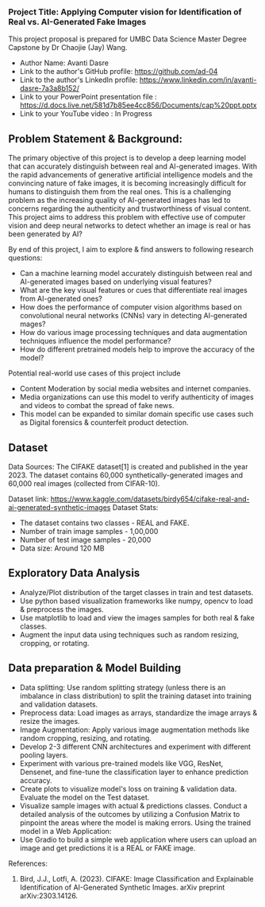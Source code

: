 ### Project Title: Applying Computer vision for Identification of Real vs. AI-Generated Fake Images 

This project proposal is prepared for UMBC Data Science Master Degree Capstone by Dr Chaojie (Jay) Wang.

- Author Name: Avanti Dasre
- Link to the author's GitHub profile: https://github.com/ad-04
- Link to the author's LinkedIn profile: https://www.linkedin.com/in/avanti-dasre-7a3a8b152/
- Link to your PowerPoint presentation file : https://d.docs.live.net/581d7b85ee4cc856/Documents/cap%20ppt.pptx
- Link to your YouTube video : In Progress

## Problem Statement & Background:
The primary objective of this project is to develop a deep learning model that can accurately distinguish between real and AI-generated images. With the rapid advancements of generative artificial intelligence models and the convincing nature of fake images, it is becoming increasingly difficult for humans to distinguish them from the real ones. This is a challenging problem as the increasing quality of AI-generated images has led to concerns regarding the authenticity and trustworthiness of visual content. This project aims to address this problem with effective use of computer vision and deep neural networks to detect whether an image is real or has been generated by AI?

By end of this project, I aim to explore & find answers to following research questions:
-	Can a machine learning model accurately distinguish between real and AI-generated images based on underlying visual features?
-	What are the key visual features or cues that differentiate real images from AI-generated ones?
-	How does the performance of computer vision algorithms based on convolutional neural networks (CNNs) vary in detecting AI-generated mages?
-	How do various image processing techniques and data augmentation techniques influence the model performance?
-	How do different pretrained models help to improve the accuracy of the model?

Potential real-world use cases of this project include
-	Content Moderation by social media websites and internet companies.
-	Media organizations can use this model to verify authenticity of images and videos to combat the spread of fake news.
-	This model can be expanded to similar domain specific use cases such as Digital forensics & counterfeit product detection.


## Dataset

Data Sources: The CIFAKE dataset[1] is created and published in the year 2023. The dataset contains 60,000 synthetically-generated images and 60,000 real images (collected from CIFAR-10). 

Dataset link: https://www.kaggle.com/datasets/birdy654/cifake-real-and-ai-generated-synthetic-images
Dataset Stats: 
-	The dataset contains two classes - REAL and FAKE.
-	Number of train image samples - 1,00,000
-	Number of test image samples - 20,000
-	Data size: Around 120 MB

## Exploratory Data Analysis
-	Analyze/Plot distribution of the target classes in train and test datasets.
-	Use python based visualization frameworks like numpy, opencv to load & preprocess the images.
-	Use matplotlib to load and view the images samples for both real & fake classes. 
-	Augment the input data using techniques such as random resizing, cropping, or rotating.


## Data preparation & Model Building
-	Data splitting: Use random splitting strategy (unless there is an imbalance in class distribution) to split the training dataset into training and validation datasets.
-	Preprocess data: Load images as arrays, standardize the image arrays & resize the images.
-	Image Augmentation: Apply various image augmentation methods like random cropping, resizing, and rotating.
-	Develop 2-3 different CNN architectures and experiment with different pooling layers.
-	Experiment with various pre-trained models like VGG, ResNet, Densenet, and fine-tune the classification layer to enhance prediction accuracy.
-	Create plots to visualize model's loss on training & validation data. Evaluate the model on the Test dataset.
-	Visualize sample images with actual & predictions classes. Conduct a detailed analysis of the outcomes by utilizing a Confusion Matrix to pinpoint the areas where the model is making errors.
Using the trained model in a Web Application:
-	Use Gradio to build a simple web application where users can upload an image and get predictions it is a REAL or FAKE image.

References:

1.	Bird, J.J., Lotfi, A. (2023). CIFAKE: Image Classification and Explainable Identification of AI-Generated Synthetic Images. arXiv preprint arXiv:2303.14126.

